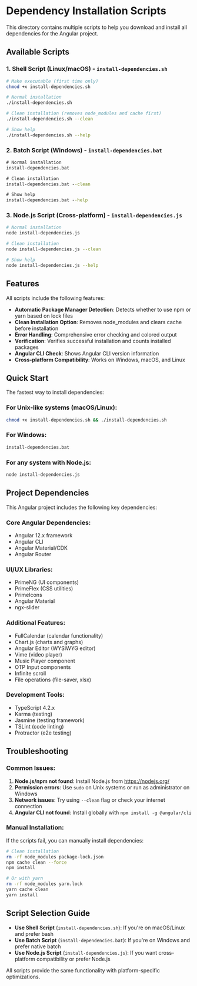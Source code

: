 # Dependency Installation Scripts

This directory contains multiple scripts to help you download and install all dependencies for the Angular project.

## Available Scripts

### 1. Shell Script (Linux/macOS) - `install-dependencies.sh`
```bash
# Make executable (first time only)
chmod +x install-dependencies.sh

# Normal installation
./install-dependencies.sh

# Clean installation (removes node_modules and cache first)
./install-dependencies.sh --clean

# Show help
./install-dependencies.sh --help
```

### 2. Batch Script (Windows) - `install-dependencies.bat`
```cmd
# Normal installation
install-dependencies.bat

# Clean installation
install-dependencies.bat --clean

# Show help
install-dependencies.bat --help
```

### 3. Node.js Script (Cross-platform) - `install-dependencies.js`
```bash
# Normal installation
node install-dependencies.js

# Clean installation
node install-dependencies.js --clean

# Show help
node install-dependencies.js --help
```

## Features

All scripts include the following features:

- **Automatic Package Manager Detection**: Detects whether to use npm or yarn based on lock files
- **Clean Installation Option**: Removes node_modules and clears cache before installation
- **Error Handling**: Comprehensive error checking and colored output
- **Verification**: Verifies successful installation and counts installed packages
- **Angular CLI Check**: Shows Angular CLI version information
- **Cross-platform Compatibility**: Works on Windows, macOS, and Linux

## Quick Start

The fastest way to install dependencies:

### For Unix-like systems (macOS/Linux):
```bash
chmod +x install-dependencies.sh && ./install-dependencies.sh
```

### For Windows:
```cmd
install-dependencies.bat
```

### For any system with Node.js:
```bash
node install-dependencies.js
```

## Project Dependencies

This Angular project includes the following key dependencies:

### Core Angular Dependencies:
- Angular 12.x framework
- Angular CLI
- Angular Material/CDK
- Angular Router

### UI/UX Libraries:
- PrimeNG (UI components)
- PrimeFlex (CSS utilities)
- PrimeIcons
- Angular Material
- ngx-slider

### Additional Features:
- FullCalendar (calendar functionality)
- Chart.js (charts and graphs)
- Angular Editor (WYSIWYG editor)
- Vime (video player)
- Music Player component
- OTP Input components
- Infinite scroll
- File operations (file-saver, xlsx)

### Development Tools:
- TypeScript 4.2.x
- Karma (testing)
- Jasmine (testing framework)
- TSLint (code linting)
- Protractor (e2e testing)

## Troubleshooting

### Common Issues:

1. **Node.js/npm not found**: Install Node.js from https://nodejs.org/
2. **Permission errors**: Use `sudo` on Unix systems or run as administrator on Windows
3. **Network issues**: Try using `--clean` flag or check your internet connection
4. **Angular CLI not found**: Install globally with `npm install -g @angular/cli`

### Manual Installation:

If the scripts fail, you can manually install dependencies:

```bash
# Clean installation
rm -rf node_modules package-lock.json
npm cache clean --force
npm install

# Or with yarn
rm -rf node_modules yarn.lock
yarn cache clean
yarn install
```

## Script Selection Guide

- **Use Shell Script** (`install-dependencies.sh`): If you're on macOS/Linux and prefer bash
- **Use Batch Script** (`install-dependencies.bat`): If you're on Windows and prefer native batch
- **Use Node.js Script** (`install-dependencies.js`): If you want cross-platform compatibility or prefer Node.js

All scripts provide the same functionality with platform-specific optimizations.
